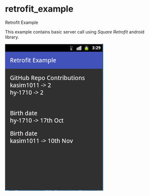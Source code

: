 # retrofit_example
Retrofit Example

This example contains basic server call using *Square Retrofit* android library.

<img src="https://github.com/hy-1710/retrofit_example/blob/master/Retrofit.PNG?raw=true" />

